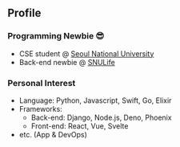 ## Profile

### Programming Newbie 😎
* CSE student @ [Seoul National University](https://cse.snu.ac.kr/)
* Back-end newbie @ [SNULife](https://snulife.com/)

### Personal Interest
* Language: Python, Javascript, Swift, Go, Elixir
* Frameworks: 
  * Back-end: Django, Node.js, Deno, Phoenix
  * Front-end: React, Vue, Svelte
* etc. (App & DevOps)


<!--
**csehuman/csehuman** is a ✨ _special_ ✨ repository because its `README.md` (this file) appears on your GitHub profile.

Here are some ideas to get you started:

- 🔭 I’m currently working on ...
- 🌱 I’m currently learning ...
- 👯 I’m looking to collaborate on ...
- 🤔 I’m looking for help with ...
- 💬 Ask me about ...
- 📫 How to reach me: ...
- 😄 Pronouns: ...
- ⚡ Fun fact: ...
-->
